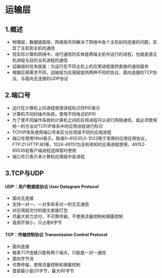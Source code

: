 # 运输层
## 1.概述
* 物理层，数据链路层，网络层共同解决了网络中各个主机如何连接的问题，实现了主机到主机的通信
* 但实际计算机网络中，进行通信的实体是两端主机中运行的进程，也就是源主机进程与目的主机进程的通信
* 运输层的任务就是：为运行在不同主机上的应用进程提供直接的通信服务
* 根据应用需求不同，运输层为应用层提供两种不同的协议，面向连接的TCP协议，与面向无连接的UDP协议

## 2.端口号
* 运行在计算机上的进程使用进程标识符PID表示
* 计算机不同的操作系统，使用不同格式的PID
* 为了使不同操作系统的计算机之间的应用进程可以进行网络通信，就必须使用统一的方法对TCP/IP体系中的应用进程进行标识
* TCP/IP体系使用端口号来区分应用层不同的应用进程
* 端口号使用16bit表示，取值0~65535,0-1023用于常用的应用应用协议，FTP:21 HTTP:80等，1024-49151为没有熟知的应用进程使用，49152-65535给客户端进程选择暂时使用
* 端口号只表示本计算机应用层中各进程

## 3.TCP与UDP
#### UDP：用户数据报协议 User Datagram Protocol
* 面向无连接
* 支持一对一，一对多和多对一的交互通信
* 对应用层交付的报文直接打包
* 尽最大努力交付，不可靠传输，不使用流量控制和拥塞控制
* 首部开销小，只占用8字节

#### TCP：传输控制协议 Transmission Control Protocol
* 面向连接
* 每条TCP连接只能有两个端点，只能是一对一通信
* 面向字节流
* 可靠传输，使用流量控制和拥塞控制
* 首部最小是20字节，最大60字节
